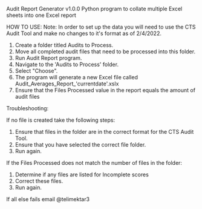 Audit Report Generator v1.0.0
 Python program to collate multiple Excel sheets into one Excel report

HOW TO USE:
Note: In order to set up the data you will need to use the CTS Audit Tool and make no changes to it's format as of 2/4/2022.

1. Create a folder titled Audits to Process.
2. Move all completed audit files that need to be processed into this folder.
3. Run Audit Report program.
4. Navigate to the 'Audits to Process' folder.
5. Select "Choose".
6. The program will generate a new Excel file called Audit_Averages_Report_'currentdate'.xslx
7. Ensure that the Files Processed value in the report equals the amount of audit files

Troubleshooting:

If no file is created take the following steps:
1. Ensure that files in the folder are in the correct format for the CTS Audit Tool.
2. Ensure that you have selected the correct file folder.
3. Run again.

If the Files Processed does not match the number of files in the folder:
1. Determine if any files are listed for  Incomplete scores
2. Correct these files.
3. Run again.

If all else fails email @telimektar3
